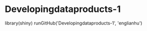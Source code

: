 Developingdataproducts-1
========================
library(shiny)
runGitHub('Developingdataproducts-1', 'englianhu')
